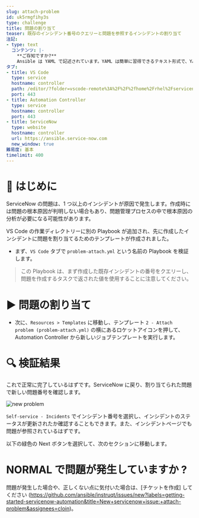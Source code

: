 ```yaml
---
slug: attach-problem
id: uk5rmgfihy3s
type: challenge
title: 問題の割り当て
teaser: 既存のインシデント番号のクエリーと問題を参照するインシデントの割り当て
注記:
- type: text
  コンテンツ: |-
    **ご存知ですか?**
    Ansible は YAML で記述されています。YAML は簡単に習得できるテキスト形式で、YAML ファイルを読むだけで自動化タスクが作成された目的をすぐに理解できます。
タブ:
- title: VS Code
  type: service
  hostname: controller
  path: /editor/?folder=vscode-remote%3A%2F%2F%2fhome%2Frhel%2Fservicenow_project
  port: 443
- title: Automation Controller
  type: service
  hostname: controller
  port: 443
- title: ServiceNow
  type: website
  hostname: controller
  url: https://ansible.service-now.com
  new_window: true
難易度: 基本
timelimit: 400
---
```

👋 はじめに
====
ServiceNow の問題は、1 つ以上のインシデントが原因で発生します。作成時には問題の根本原因が判明しない場合もあり、問題管理プロセスの中で根本原因の分析が必要になる可能性があります。

VS Code の作業ディレクトリーに別の Playbook が追加され、先に作成したインシデントに問題を割り当てるためのテンプレートが作成されました。

- まず、`VS Code` タブで `problem-attach.yml` という名前の Playbook を検証します。

> この Playbook は、まず作成した既存インシデントの番号をクエリーし、問題を作成するタスクで返された値を使用することに注意してください。

▶️ 問題の割り当て
====
- 次に、`Resources > Templates` に移動し、テンプレート `2 - Attach problem (problem-attach.yml)` の横にあるロケットアイコンを押して、Automation Controller から新しいジョブテンプレートを実行します。

🔍 検証結果
====
これで正常に完了しているはずです。ServiceNow に戻り、割り当てられた問題で新しい問題番号を確認します。

![new problem](../assets/new-problem.png)

`Self-service - Incidents` でインシデント番号を選択し、インシデントのステータスが更新されたか確認することもできます。また、インシデントページでも問題が参照されているはずです。

以下の緑色の Next ボタンを選択して、次のセクションに移動します。

NORMAL で問題が発生していますか ?
====
問題が発生した場合や、正しくない点に気付いた場合は、[チケットを作成] してください (https://github.com/ansible/instruqt/issues/new?labels=getting-started-servicenow-automation&title=New+servicenow+issue:+attach-problem&assignees=cloin)。